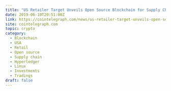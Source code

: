 ```yaml
---
title: "US Retailer Target Unveils Open Source Blockchain for Supply Chain Tracking"
date: 2019-06-10T20:51:00Z
link: https://cointelegraph.com/news/us-retailer-target-unveils-open-source-blockchain-for-supply-chain-tracking?utm_medium=RSS&utm_source=hune
site: cointelegraph.com
topic: crypto
category:
  - Blockchain
  - USA
  - Retail
  - Open source
  - Supply chain
  - Hyperledger
  - Linux
  - Investments
  - Tradings
draft: false
---
```

